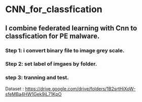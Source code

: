 # CNN_for_classfication
## I combine federated learning with Cnn to classfication for PE malware.
### Step 1: i convert binary file to image grey scale.
### Step 2: set label of imgaes by folder.
### step 3: tranning and test.
Dataset : https://drive.google.com/drive/folders/1B2srtHiXoW-sfeMBa4HW1Gek9iL71KpO
